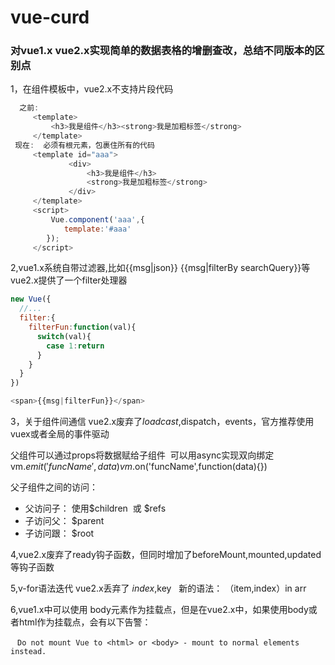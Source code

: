 # vue-curd
### 对vue1.x vue2.x实现简单的数据表格的增删查改，总结不同版本的区别点
1，在组件模板中，vue2.x不支持片段代码
```javascript
  之前:
     <template>
         <h3>我是组件</h3><strong>我是加粗标签</strong>
     </template>
 现在:  必须有根元素，包裹住所有的代码
     <template id="aaa">
             <div>
                 <h3>我是组件</h3>
                 <strong>我是加粗标签</strong>
             </div>
     </template>
     <script>
         Vue.component('aaa',{
            template:'#aaa'
        });
     </script>
 ```
2,vue1.x系统自带过滤器,比如{{msg|json}} {{msg|filterBy searchQuery}}等
vue2.x提供了一个filter处理器
```javascript
new Vue({
  //...
  filter:{
    filterFun:function(val){
      switch(val){
        case 1:return
      }
    }
  }
})

<span>{{msg|filterFun}}</span>
```
3，关于组件间通信 vue2.x废弃了$loadcast,$dispatch，events，官方推荐使用vuex或者全局的事件驱动

父组件可以通过props将数据赋给子组件  可以用async实现双向绑定
   vm.$emit('funcName',data)
   vm.$on('funcName',function(data){})

父子组件之间的访问：
* 父访问子： 使用$children  或  $refs
* 子访问父： $parent
* 子访问跟： $root

4,vue2.x废弃了ready钩子函数，但同时增加了beforeMount,mounted,updated等钩子函数

5,v-for语法迭代 vue2.x丢弃了 $index,$key
  
  新的语法： （item,index）in arr

6,vue1.x中可以使用 body元素作为挂载点，但是在vue2.x中，如果使用body或者html作为挂载点，会有以下告警：

  ```
  Do not mount Vue to <html> or <body> - mount to normal elements instead.
  ```
  
